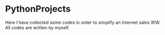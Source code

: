 # PythonProjects

Here I have collected some codes in order to simplify an Internet sales WW. 
All codes are written by myself. 
